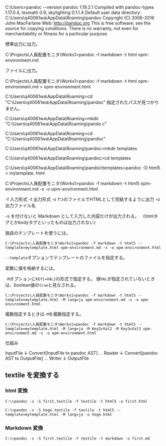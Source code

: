 C:\Users\>pandoc --version
pandoc 1.19.2.1
Compiled with pandoc-types 1.17.0.4, texmath 0.9, skylighting 0.1.1.4
Default user data directory: C:\Users\q40061wa\AppData\Roaming\pandoc
Copyright (C) 2006-2016 John MacFarlane
Web:  http://pandoc.org
This is free software; see the source for copying conditions.
There is no warranty, not even for merchantability or fitness
for a particular purpose.



標準出力に出力。

C:\Projects\人員配置モニタ\Works1>pandoc -f markdown -t html opm-environment.md

ファイルに出力。

C:\Projects\人員配置モニタ\Works1>pandoc -f markdown -t html opm-environment.md > opm-environment.html


C:\Users\q40061wa\AppData\Roaming>cd "C:\Users\q40061wa\AppData\Roaming\pandoc"
指定されたパスが見つかりません。

C:\Users\q40061wa\AppData\Roaming>mkdir "C:\Users\q40061wa\AppData\Roaming\pando
c"

C:\Users\q40061wa\AppData\Roaming>cd "C:\Users\q40061wa\AppData\Roaming\pandoc"

C:\Users\q40061wa\AppData\Roaming\pandoc>mkdir templates

C:\Users\q40061wa\AppData\Roaming\pandoc>cd templates

C:\Users\q40061wa\AppData\Roaming\pandoc\templates>pandoc -D html5 > mytemplate.
html

C:\Projects\人員配置モニタ\Works1>pandoc -f markdown -t html5 opm-environment.md -s -o opm-environment.html

-f 入力形式
-t 出力形式
-s 1つのファイルでHTMLとして完結するように出力
-o 出力ファイル名

-s を付けないと Markdown として入力した内容だけが出力される。
（htmlタグとかbodyタグといったものは出力されない）



独自のテンプレートを使うには。

```
C:\Projects\人員配置モニタ\Works1>pandoc -f markdown -t html5 --template=mytemplate.html opm-environment.md -s -o opm-environment.html
```

`--template`オプションでテンプレートのファイルを指定する。



変数に値を格納するには。

`-M`オプションに`KEY[=VAL]`の形式で指定する。
値`VAL`が指定されていないときは、boolean値の`true`と見なされる。

```
C:\Projects\人員配置モニタ\Works1>pandoc -f markdown -t html5 --template=mytemplate.html -M lang=ja opm-environment.md -s -o opm-environment.html
```

複数指定するときは`-M`を複数指定する。

```
C:\Projects\人員配置モニタ\Works1>pandoc -f markdown -t html5 --template=mytemplate.html -M lang=ja -M Key2=Val2 -M Key3=Val3 opm-environment.md -s -o opm-environment.html
```



仕組み

InputFile
↓
Convert[InputFile to pandoc AST] ... Reader
↓
Convert[pandoc AST to OutputFile] ... Writer
↓
OutputFile


## textile を変換する

### html 変換

```
C:\>pandoc -s -S first.textile -f textile -t html5 -o first.html
```

```
C:\>pandoc -s -S hoge.textile -f textile -t html5 --template=mytemplate.html -M lang=ja -o hoge.html
```

### Markdown 変換

```
C:\>pandoc -s -S first.textile -f textile -t markdown -o first.md
```

